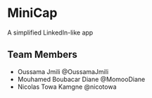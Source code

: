 # MiniCap
A simplified LinkedIn-like app

## Team Members
- Oussama Jmili @OussamaJmili
- Mouhamed Boubacar Diane @MomooDiane
- Nicolas Towa Kamgne @nicotowa

